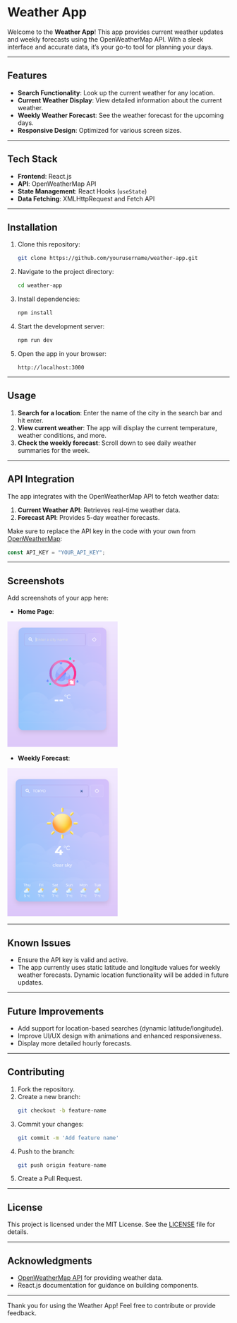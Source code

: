 # Weather App

Welcome to the **Weather App**! This app provides current weather updates and weekly forecasts using the OpenWeatherMap API. With a sleek interface and accurate data, it’s your go-to tool for planning your days.

---

## Features

- **Search Functionality**: Look up the current weather for any location.
- **Current Weather Display**: View detailed information about the current weather.
- **Weekly Weather Forecast**: See the weather forecast for the upcoming days.
- **Responsive Design**: Optimized for various screen sizes.

---

## Tech Stack

- **Frontend**: React.js
- **API**: OpenWeatherMap API
- **State Management**: React Hooks (`useState`)
- **Data Fetching**: XMLHttpRequest and Fetch API

---

## Installation

1. Clone this repository:
   ```bash
   git clone https://github.com/yourusername/weather-app.git
   ```
2. Navigate to the project directory:
   ```bash
   cd weather-app
   ```
3. Install dependencies:
   ```bash
   npm install
   ```
4. Start the development server:
   ```bash
   npm run dev
   ```
5. Open the app in your browser:
   ```
   http://localhost:3000
   ```

---

## Usage

1. **Search for a location**: Enter the name of the city in the search bar and hit enter.
2. **View current weather**: The app will display the current temperature, weather conditions, and more.
3. **Check the weekly forecast**: Scroll down to see daily weather summaries for the week.

---

## API Integration

The app integrates with the OpenWeatherMap API to fetch weather data:

1. **Current Weather API**: Retrieves real-time weather data.
2. **Forecast API**: Provides 5-day weather forecasts.

Make sure to replace the API key in the code with your own from [OpenWeatherMap](https://openweathermap.org/api):

```javascript
const API_KEY = "YOUR_API_KEY";
```

---

## Screenshots

Add screenshots of your app here:

- **Home Page**:<br/>
<img width="250px" src="public/pr1.png" />

- **Weekly Forecast**:<br/>
<img width="250px" src="public/pr2.png" />

---

## Known Issues

- Ensure the API key is valid and active.
- The app currently uses static latitude and longitude values for weekly weather forecasts. Dynamic location functionality will be added in future updates.

---

## Future Improvements

- Add support for location-based searches (dynamic latitude/longitude).
- Improve UI/UX design with animations and enhanced responsiveness.
- Display more detailed hourly forecasts.

---

## Contributing

1. Fork the repository.
2. Create a new branch:
   ```bash
   git checkout -b feature-name
   ```
3. Commit your changes:
   ```bash
   git commit -m 'Add feature name'
   ```
4. Push to the branch:
   ```bash
   git push origin feature-name
   ```
5. Create a Pull Request.

---

## License

This project is licensed under the MIT License. See the [LICENSE](./LICENSE) file for details.

---

## Acknowledgments

- [OpenWeatherMap API](https://openweathermap.org/api) for providing weather data.
- React.js documentation for guidance on building components.

---

Thank you for using the Weather App! Feel free to contribute or provide feedback.

